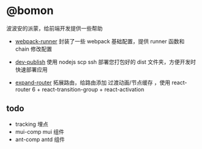 # @bomon

波波安的派蒙，给前端开发提供一些帮助

- [webpack-runner](./packages/webpack-runner/readme.md)
封装了一些 webpack 基础配置，提供 runner 函数和 chain 修改配置

- [dev-publish](./packages/dev-publish/readme.md)
使用 nodejs scp ssh 部署您打包好的 dist 文件夹，方便开发时快速部署应用

- [expand-router](./packages//expand-router/readme.md)
拓展路由，给路由添加 过渡动画/节点缓存 ，使用 react-router 6 + react-transition-group + react-activation

## todo

- tracking 埋点
- mui-comp mui 组件
- ant-comp antd 组件
